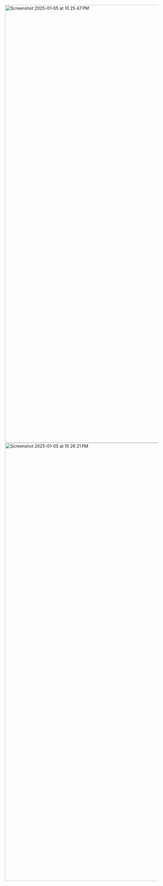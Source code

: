 <img width="1439" alt="Screenshot 2025-01-05 at 10 25 47 PM" src="https://github.com/user-attachments/assets/1e1b799a-b818-4268-b555-2ddce623183b" />
<img width="1440" alt="Screenshot 2025-01-05 at 10 26 21 PM" src="https://github.com/user-attachments/assets/058471f4-beec-4d5a-9281-6fbe1e5f8f92" />
